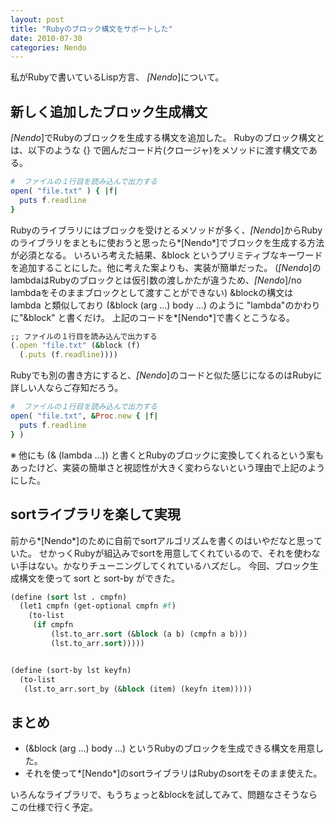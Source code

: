 ```yaml
---
layout: post
title: "Rubyのブロック構文をサポートした"
date: 2010-07-30
categories: Nendo
---
```

私がRubyで書いているLisp方言、 *[Nendo*]について。

## 新しく追加したブロック生成構文
*[Nendo*]でRubyのブロックを生成する構文を追加した。
Rubyのブロック構文とは、以下のような {} で囲んだコード片(クロージャ)をメソッドに渡す構文である。
```ruby
#  ファイルの１行目を読み込んで出力する
open( "file.txt" ) { |f|
  puts f.readline
}
```
Rubyのライブラリにはブロックを受けとるメソッドが多く、*[Nendo*]からRubyのライブラリをまともに使おうと思ったら*[Nendo*]でブロックを生成する方法が必須となる。
いろいろ考えた結果、&block というプリミティブなキーワードを追加することにした。他に考えた案よりも、実装が簡単だった。
(*[Nendo*]のlambdaはRubyのブロックとは仮引数の渡しかたが違うため、*[Nendo*]/no lambdaをそのままブロックとして渡すことができない)
&blockの構文は lambda と類似しており (&block (arg ...) body ...) のように "lambda"のかわりに"&block" と書くだけ。
上記のコードを*[Nendo*]で書くとこうなる。
```ruby
;; ファイルの１行目を読み込んで出力する
(.open "file.txt" (&block (f)
  (.puts (f.readline))))
```

Rubyでも別の書き方にすると、*[Nendo*]のコードと似た感じになるのはRubyに詳しい人ならご存知だろう。
```ruby
#  ファイルの１行目を読み込んで出力する
open( "file.txt", &Proc.new { |f| 
  puts f.readline
} )
```

※ 他にも (& (lambda ...)) と書くとRubyのブロックに変換してくれるという案もあったけど、実装の簡単さと視認性が大きく変わらないという理由で上記のようにした。

## sortライブラリを楽して実現
前から*[Nendo*]のために自前でsortアルゴリズムを書くのはいやだなと思っていた。
せかっくRubyが組込みでsortを用意してくれているので、それを使わない手はない。かなりチューニングしてくれているハズだし。
今回、ブロック生成構文を使って sort と sort-by ができた。
```lisp
(define (sort lst . cmpfn)
  (let1 cmpfn (get-optional cmpfn #f)
    (to-list
     (if cmpfn
         (lst.to_arr.sort (&block (a b) (cmpfn a b)))
         (lst.to_arr.sort)))))


(define (sort-by lst keyfn)
  (to-list
   (lst.to_arr.sort_by (&block (item) (keyfn item)))))
```

## まとめ
- (&block (arg ...) body ...) というRubyのブロックを生成できる構文を用意した。
- それを使って*[Nendo*]のsortライブラリはRubyのsortをそのまま使えた。

いろんなライブラリで、もうちょっと&blockを試してみて、問題なさそうならこの仕様で行く予定。
